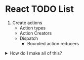 # React TODO List

1) Create actions
    * Action types
    * Action Creators
    * Dispatch
        * Bounded action reducers
<details>
<summary>How do I make all of this?</summary>
<br>

```javascript
// FILE STRUCTURE: src/actions/actions.js

/*
 * Here we have our Action Types.
 * Remember that they SHOULD be strings attached to a const variable declaration.
 * For now we'll create them in the same file as everything else.
*/

export const ADD_TODO = 'ADD_TODO';
export const TOGGLE_TODO = 'TOGGLE_TODO';
export const DELETE_TODO = 'DELETE_TODO';

/* Action Creators
 * Are just functions that compose a JS object and then returns the said JS object
 * The object they build NEED a property called "type"
 * The rest is up to your discretion.
*/

export function addTodo(descriptionOfTodo) {
    return {
        type: ADD_TODO,
        text: descriptionOfTodo
    };
}

export function toddleTodo(index) {
    return { type: TOGGLE_TODO, index };
}

export function deleteTodo(index) {
    return { type: DELETE_TODO, index };
}

// Remember to export everything!!!!!!!
```
</details>

